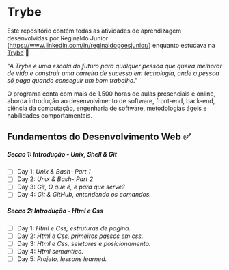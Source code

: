 # Trybe

Este repositório contém todas as atividades de aprendizagem desenvolvidas por Reginaldo Junior (https://www.linkedin.com/in/reginaldogoesjunior/) enquanto estudava na [Trybe](https://www.betrybe.com/) :rocket:

_"A Trybe é uma escola do futuro para qualquer pessoa que queira melhorar de vida e construir uma carreira de sucesso em tecnologia, onde a pessoa só paga quando conseguir um bom trabalho."_

O programa conta com mais de 1.500 horas de aulas presenciais e online, aborda introdução ao desenvolvimento de software, front-end, back-end, ciência da computação, engenharia de software, metodologias ágeis e habilidades comportamentais.

## Fundamentos do Desenvolvimento Web :white_check_mark:

##### Secao 1: Introdução - Unix, Shell & Git

- [ ] Day 1: _Unix & Bash- Part 1_
- [ ] Day 2: _Unix & Bash- Part 2_
- [ ] Day 3: _Git, O que é, e para que serve?_
- [ ] Day 4: _Git & GitHub, entendendo os comandos._

##### Secao 2: Introdução - Html e Css

- [ ] Day 1: _Html e Css, estruturas de pagina._
- [ ] Day 2: _Html e Css, primeiros passos em css._
- [ ] Day 3: _Html e Css, seletores e posicionamento._
- [ ] Day 4: _Html semantico._
- [ ] Day 5: _Projeto, lessons learned._
